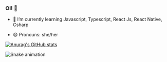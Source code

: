 ### Oi!  👋






- 🌱 I’m currently learning Javascript, Typescript, React Js, React Native, Csharp

<div>
           
          
          
 </div>
          
          
          
- 😄 Pronouns: she/her

[![Anurag's GitHub stats](https://github-readme-stats.vercel.app/api?username=camila-pang)](https://github.com/camila-pang/github-readme-stats)


![Snake animation](https://github.com/camila-pang/camila-pang/blobo/output/github-contribution-grid-snake.svg)
